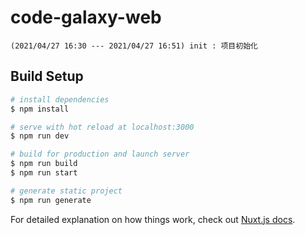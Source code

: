 # code-galaxy-web 

```
(2021/04/27 16:30 --- 2021/04/27 16:51) init : 项目初始化
```





## Build Setup

```bash
# install dependencies
$ npm install

# serve with hot reload at localhost:3000
$ npm run dev

# build for production and launch server
$ npm run build
$ npm run start

# generate static project
$ npm run generate
```

For detailed explanation on how things work, check out [Nuxt.js docs](https://nuxtjs.org).
